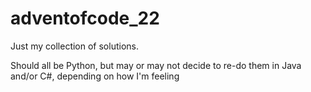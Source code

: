 # adventofcode_22

Just my collection of solutions.

Should all be Python, but may or may not decide to re-do them in Java and/or C#, depending on how I'm feeling
